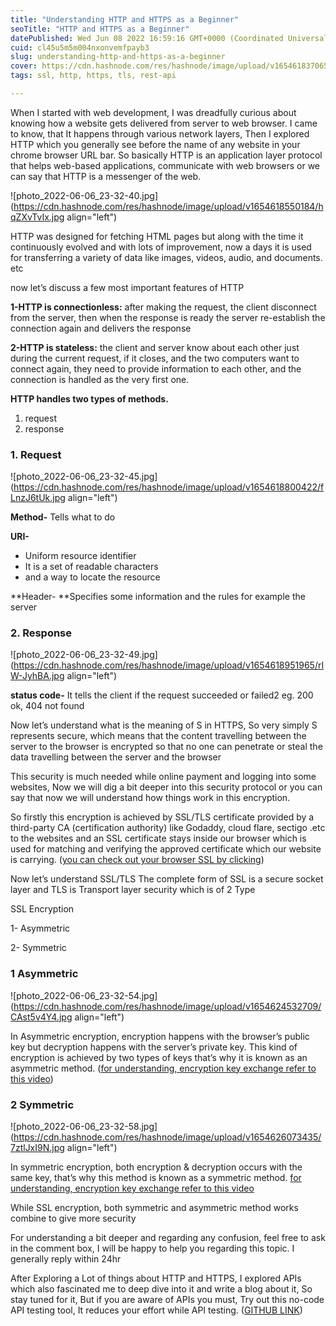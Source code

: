 ```yaml
---
title: "Understanding HTTP and HTTPS as a Beginner"
seoTitle: "HTTP and HTTPS as a Beginner"
datePublished: Wed Jun 08 2022 16:59:16 GMT+0000 (Coordinated Universal Time)
cuid: cl45u5m5m004nxonvemfpayb3
slug: understanding-http-and-https-as-a-beginner
cover: https://cdn.hashnode.com/res/hashnode/image/upload/v1654618370657/F6BhWsD91.png
tags: ssl, http, https, tls, rest-api

---
```


When I started with web development, I was dreadfully curious about knowing how a website gets delivered from server to web browser. I came to know, that It happens through various network layers, Then I explored HTTP which you generally see before the name of any website in your chrome browser URL bar. So basically HTTP is an application layer protocol that helps web-based applications, communicate with web browsers or we can say that HTTP is a messenger of the web.

![photo_2022-06-06_23-32-40.jpg](https://cdn.hashnode.com/res/hashnode/image/upload/v1654618550184/hqZXvTvIx.jpg align="left")


HTTP was designed for fetching HTML pages but along with the time it continuously evolved and with lots of improvement, now a days it is used for transferring a variety of data like images, videos, audio, and documents. etc

now let’s discuss a few most important features of HTTP

**1-HTTP is connectionless:** after making the request, the client disconnect from the server, then when the response is ready the server re-establish the connection again and delivers the response

**2-HTTP is stateless:** the client and server know about each other just during the current request, if it closes, and the two computers want to connect again, they need to provide information to each other, and the connection is handled as the very first one.


**HTTP handles two types of methods.**

1. request
2. response

### 1. Request

![photo_2022-06-06_23-32-45.jpg](https://cdn.hashnode.com/res/hashnode/image/upload/v1654618800422/fLnzJ6tUk.jpg align="left")

**Method-** Tells what to do

**URI-**

- Uniform resource identifier
- It is a set of readable characters
- and a way to locate the resource

**Header- **Specifies some information and the rules for example the server

### 2. Response

![photo_2022-06-06_23-32-49.jpg](https://cdn.hashnode.com/res/hashnode/image/upload/v1654618951965/rIW-JyhBA.jpg align="left")

**status code-**
It tells the client if the request succeeded or failed2
eg. 200 ok, 404 not found

Now let’s understand what is the meaning of S in HTTPS, So very simply S represents secure, which means that the content travelling between the server to the browser is encrypted so that no one can penetrate or steal the data travelling between the server and the browser

This security is much needed while online payment and logging into some websites, Now we will dig a bit deeper into this security protocol or you can say that now we will understand how things work in this encryption.

So firstly this encryption is achieved by SSL/TLS certificate provided by a third-party CA (certification authority) like Godaddy, cloud flare, sectigo .etc to the websites and an SSL certificate stays inside our browser which is used for matching and verifying the approved certificate which our website is carrying. ([you can check out your browser SSL by clicking](https://clienttest.ssllabs.com:8443/ssltest/viewMyClient.html))

Now let’s understand SSL/TLS
The complete form of SSL is a secure socket layer and TLS is Transport layer security which is of 2 Type

SSL Encryption

1- Asymmetric

2- Symmetric

### 1 Asymmetric

![photo_2022-06-06_23-32-54.jpg](https://cdn.hashnode.com/res/hashnode/image/upload/v1654624532709/CAst5v4Y4.jpg align="left")

In Asymmetric encryption, encryption happens with the browser’s public key but decryption happens with the server’s private key. This kind of encryption is achieved by two types of keys that’s why it is known as an asymmetric method. ([for understanding, encryption key exchange refer to this video](https://youtu.be/T4Df5_cojAs))

### 2 Symmetric


![photo_2022-06-06_23-32-58.jpg](https://cdn.hashnode.com/res/hashnode/image/upload/v1654626073435/7ztlJxI9N.jpg align="left")

In symmetric encryption, both encryption & decryption occurs with the same key, that’s why this method is known as a symmetric method. [for understanding, encryption key exchange refer to this video](https://youtu.be/T4Df5_cojAs)

While SSL encryption, both symmetric and asymmetric method works combine to give more security

For understanding a bit deeper and regarding any confusion, feel free to ask in the comment box, I will be happy to help you regarding this topic. I generally reply within 24hr   

After Exploring a Lot of things about HTTP and HTTPS, I explored APIs which also fascinated me to deep dive into it and write a blog about it, So stay tuned for it, But if you are aware of APIs you must, Try out this no-code API testing tool, It reduces your effort while API testing. ([GITHUB LINK](https://github.com/keploy/keploy))
